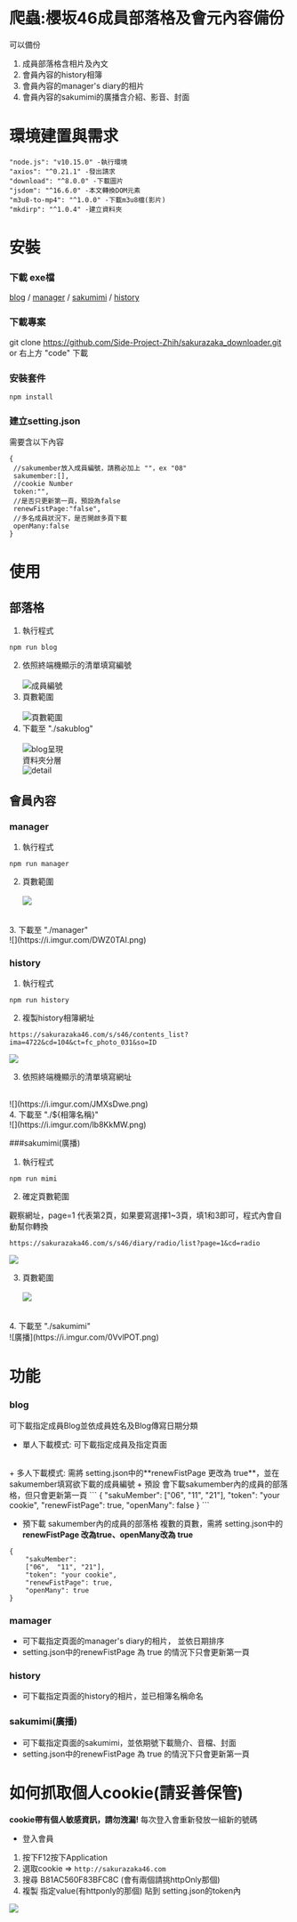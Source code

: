 # 爬蟲:櫻坂46成員部落格及會元內容備份
可以備份
1. 成員部落格含相片及內文
2. 會員內容的history相簿
3. 會員內容的manager's diary的相片
4. 會員內容的sakumimi的廣播含介紹、影音、封面

# 環境建置與需求
```
"node.js": "v10.15.0" -執行環境  
"axios": "^0.21.1" -發出請求
"download": "^8.0.0" -下載圖片
"jsdom": "^16.6.0" -本文轉換DOM元素
"m3u8-to-mp4": "^1.0.0" -下載m3u8檔(影片)
"mkdirp": "^1.0.4" -建立資料夾
```
# 安裝

### 下載 exe檔

[blog](https://github.com/Side-Project-Zhih/sakurazaka_downloader/raw/master/exe/blog.exe) / [manager](https://github.com/Side-Project-Zhih/sakurazaka_downloader/raw/master/exe/manager.exe) / [sakumimi](https://github.com/Side-Project-Zhih/sakurazaka_downloader/raw/master/exe/sakumimi.exe) / [history](https://github.com/Side-Project-Zhih/sakurazaka_downloader/raw/master/exe/history.exe)

### 下載專案
git clone https://github.com/Side-Project-Zhih/sakurazaka_downloader.git  
or
右上方 "code" 下載

### 安裝套件
```
npm install
```
### 建立setting.json  
需要含以下內容

```
{
 //sakumember放入成員編號，請務必加上 ""，ex "08"
 sakumember:[],
 //cookie Number
 token:"",
 //是否只更新第一頁，預設為false
 renewFistPage:"false",
 //多名成員狀況下，是否開啟多頁下載
 openMany:false
}

```
# 使用

## 部落格
1. 執行程式

````
npm run blog  
````

2. 依照終端機顯示的清單填寫編號  
<br>![成員編號](https://i.imgur.com/xtehoQq.png)<br>
3. 頁數範圍  
<br>![頁數範圍](https://i.imgur.com/As7aoOY.png)<br>
4. 下載至 "./sakublog"  
<br>![blog呈現](https://i.imgur.com/RLXIzJb.png)<br>
 資料夾分層
<br>![detail](https://i.imgur.com/tBf6l4w.png)<br>

## 會員內容  

### manager  

1. 執行程式

````
npm run manager  
````
2. 頁數範圍  
<br>![](https://i.imgur.com/eJYn2pB.png)
<br>
3. 下載至 "./manager"  
<br>![](https://i.imgur.com/DWZ0TAI.png)

### history
1. 執行程式

````
npm run history  
````
2. 複製history相簿網址
```
https://sakurazaka46.com/s/s46/contents_list?ima=4722&cd=104&ct=fc_photo_031&so=ID  
```

![](https://i.imgur.com/r9j6lWH.png)

3. 依照終端機顯示的清單填寫網址 
<br> 
![](https://i.imgur.com/JMXsDwe.png)
<br>
4. 下載至 "./${相簿名稱}"  
<br>
![](https://i.imgur.com/lb8KkMW.png)
<br>

###sakumimi(廣播)
1. 執行程式

````
npm run mimi  
````
2. 確定頁數範圍  

觀察網址，page=1 代表第2頁，如果要寫選擇1~3頁，填1和3即可，程式內會自動幫你轉換
```
https://sakurazaka46.com/s/s46/diary/radio/list?page=1&cd=radio
```
![](https://i.imgur.com/Y7v8JRR.png)

3. 頁數範圍  
<br>![](https://i.imgur.com/eJYn2pB.png)  
<br>
4. 下載至 "./sakumimi"
<br>![廣播](https://i.imgur.com/0VvlPOT.png)

# 功能
### blog
可下載指定成員Blog並依成員姓名及Blog傳寫日期分類
+ 單人下載模式: 可下載指定成員及指定頁面
<br>
+ 多人下載模式:
  需將 setting.json中的**renewFistPage 更改為 true**，並在 sakumember填寫欲下載的成員編號  
  + 預設 會下載sakumember內的成員的部落格，但只會更新第一頁   
  ```
  {
      "sakuMember": 
      ["06",  "11", "21"],
      "token": "your cookie",
      "renewFistPage": true,
      "openMany": false
  }
  ```
  

  + 預下載 sakumember內的成員的部落格 複數的頁數，需將 setting.json中的**renewFistPage 改為true、openMany改為 true**  
  ```
  {
      "sakuMember": 
      ["06",  "11", "21"],
      "token": "your cookie",
      "renewFistPage": true,
      "openMany": true
  }
  ```
### mamager
+ 可下載指定頁面的manager's diary的相片， 並依日期排序
+ setting.json中的renewFistPage 為 true 的情況下只會更新第一頁

### history
+ 可下載指定頁面的history的相片，並已相簿名稱命名  

### sakumimi(廣播)
+ 可下載指定頁面的sakumimi，並依期號下載簡介、音檔、封面
+ setting.json中的renewFistPage 為 true 的情況下只會更新第一頁

# 如何抓取個人cookie(請妥善保管)  
**cookie帶有個人敏感資訊，請勿洩漏!** 每次登入會重新發放一組新的號碼
+  登入會員
1. 按下F12按下Application
2. 選取cookie => `http://sakurazaka46.com`
3. 搜尋 B81AC560F83BFC8C  (會有兩個請挑httpOnly那個)
4. 複製 指定value(有httponly的那個) 貼到 setting.json的token內

![](https://i.imgur.com/a9Kv3pc.png)